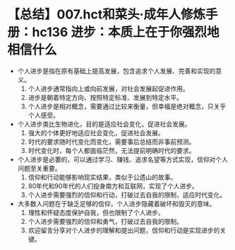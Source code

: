 # 【总结】007.hct和菜头·成年人修炼手册：hc136 进步：本质上在于你强烈地相信什么

-   个人进步是指在原有基础上提高发展，包含追求个人发展、完善和实现的意义。
    1.  个人进步通常指向上或向前发展，对社会发展起促进作用。
    2.  进步是朝着特定方向、按照特定标准、发展到特定水平。
    3.  个人进步是相对概念，需要通过比较来衡量，但幸福是绝对概念，只关乎个人感受。
-   个人进步类比生物进化，目的是适应社会变化，促进社会发展。
    1.  强大的个体更好地适应社会变化，促进社会发展。
    2.  时代的要求随时代变化而变化，需要事后总结而非事前预测。
    3.  时代变化时，每个人都面临茫然，无法提前明确时代的要求。
-   个人进步是必要的，可以通过学习、赚钱、追求名望等方式实现，信仰对个人问题至关重要。
    1.  信仰和行动能够影响现实结果，类似于公遗山的故事。
    2.  80年代和90年代的人们投身南方和互联网，实现了个人进步。
    3.  个人进步需要强烈的信仰和行动，打破过去自我的限制，适应时代变化。
-   大多数人问题在于缺乏足够的信仰，个人进步隐藏着破坏和毁灭的意味。
    1.  理性和怀疑态度保护自我，但也限制了个人进步。
    2.  个人进步需要强烈的信仰和勇气，打破过去自我的限制。
    3.  欢迎留言分享对个人进步的理解和提出问题，信仰和行动是实现进步的关键。